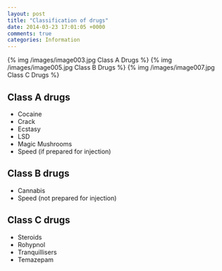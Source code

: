 ```yaml
---
layout: post
title: "Classification of drugs"
date: 2014-03-23 17:01:05 +0000
comments: true
categories: Information
---
```

{% img  /images/image003.jpg Class A Drugs %}
{% img  /images/image005.jpg Class B Drugs %}
{% img  /images/image007.jpg Class C Drugs %}


## Class A drugs 

* Cocaine                
* Crack
* Ecstasy
* LSD
* Magic Mushrooms
* Speed (if prepared for injection) 


## Class B drugs

* Cannabis
* Speed (not prepared for injection)

## Class C drugs 

* Steroids
* Rohypnol 
* Tranquillisers
* Temazepam

